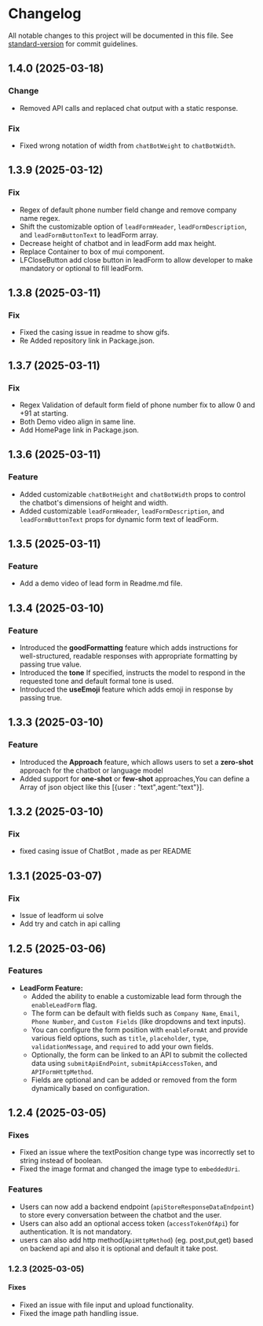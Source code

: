 # Changelog

All notable changes to this project will be documented in this file. See [standard-version](https://github.com/conventional-changelog/standard-version) for commit guidelines.

## 1.4.0 (2025-03-18)

### Change

- Removed API calls and replaced chat output with a static response.

### Fix

- Fixed wrong notation of width from `chatBotWeight` to `chatBotWidth`.

## 1.3.9 (2025-03-12)

### Fix

- Regex of default phone number field change and remove company name regex.
- Shift the customizable option of `leadFormHeader`, `leadFormDescription`, and `leadFormButtonText` to leadForm array.
- Decrease height of chatbot and in leadForm add max height.
- Replace Container to box of mui component.
- LFCloseButton add close button in leadForm to allow developer to make mandatory or optional to fill leadForm.

## 1.3.8 (2025-03-11)

### Fix

- Fixed the casing issue in readme to show gifs.
- Re Added repository link in Package.json.

## 1.3.7 (2025-03-11)

### Fix

- Regex Validation of default form field of phone number fix to allow 0 and +91 at starting.
- Both Demo video align in same line.
- Add HomePage link in Package.json.

## 1.3.6 (2025-03-11)

### Feature

- Added customizable `chatBotHeight` and `chatBotWidth` props to control the chatbot's dimensions of height and width.
- Added customizable `leadFormHeader`, `leadFormDescription`, and `leadFormButtonText` props for dynamic form text of leadForm.

## 1.3.5 (2025-03-11)

### Feature

- Add a demo video of lead form in Readme.md file.


## 1.3.4 (2025-03-10)

### Feature

- Introduced the **goodFormatting** feature which adds instructions for well-structured, readable responses with appropriate formatting by passing true value.
- Introduced the **tone** If specified, instructs the model to respond in the requested tone and default formal tone is used.
- Introduced the **useEmoji** feature which adds emoji in response by passing true.

## 1.3.3 (2025-03-10)

### Feature

- Introduced the **Approach** feature, which allows users to set a **zero-shot** approach for the chatbot or language model
- Added support for **one-shot** or **few-shot** approaches,You can define a Array of json object like this [{user : "text",agent:"text"}].

## 1.3.2 (2025-03-10)

### Fix

- fixed casing issue of ChatBot , made as per README

## 1.3.1 (2025-03-07)

### Fix

- Issue of leadform ui solve
- Add try and catch in api calling

## 1.2.5 (2025-03-06)

### Features

- **LeadForm Feature:**
  - Added the ability to enable a customizable lead form through the `enableLeadForm` flag.
  - The form can be default with fields such as `Company Name`, `Email`, `Phone Number`, and `Custom Fields` (like dropdowns and text inputs).
  - You can configure the form position with `enableFormAt` and provide various field options, such as `title`, `placeholder`, `type`, `validationMessage`, and `required` to add your own fields.
  - Optionally, the form can be linked to an API to submit the collected data using `submitApiEndPoint`, `submitApiAccessToken`, and `APIFormHttpMethod`.
  - Fields are optional and can be added or removed from the form dynamically based on configuration.

## 1.2.4 (2025-03-05)

### Fixes

- Fixed an issue where the textPosition change type was incorrectly set to string instead of boolean.
- Fixed the image format and changed the image type to `embeddedUri`.

### Features

- Users can now add a backend endpoint (`apiStoreResponseDataEndpoint`) to store every conversation between the chatbot and the user.
- Users can also add an optional access token (`accessTokenOfApi`) for authentication. It is not mandatory.
- users can also add http method(`ApiHttpMethod`) (eg. post,put,get) based on backend api and also it is optional and default it take post.

### 1.2.3 (2025-03-05)

#### Fixes

- Fixed an issue with file input and upload functionality.
- Fixed the image path handling issue.

